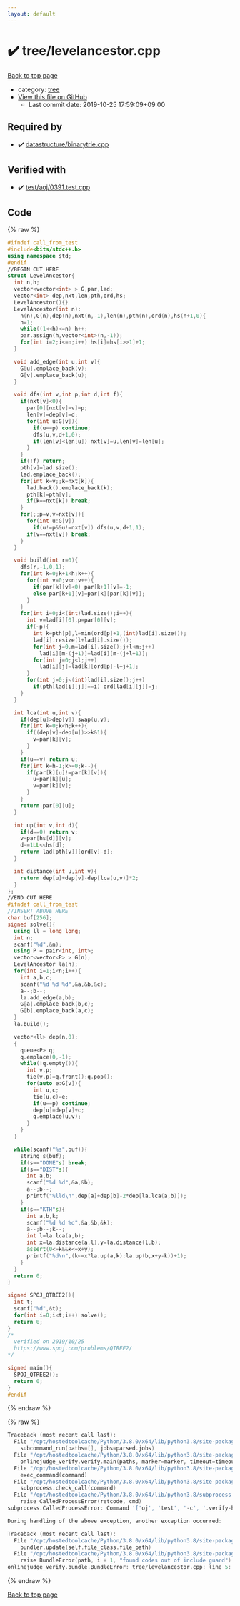 ```yaml
---
layout: default
---
```


<!-- mathjax config similar to math.stackexchange -->
<script type="text/javascript" async
  src="https://cdnjs.cloudflare.com/ajax/libs/mathjax/2.7.5/MathJax.js?config=TeX-MML-AM_CHTML">
</script>
<script type="text/x-mathjax-config">
  MathJax.Hub.Config({
    TeX: { equationNumbers: { autoNumber: "AMS" }},
    tex2jax: {
      inlineMath: [ ['$','$'] ],
      processEscapes: true
    },
    "HTML-CSS": { matchFontHeight: false },
    displayAlign: "left",
    displayIndent: "2em"
  });
</script>

<script type="text/javascript" src="https://cdnjs.cloudflare.com/ajax/libs/jquery/3.4.1/jquery.min.js"></script>
<script src="https://cdn.jsdelivr.net/npm/jquery-balloon-js@1.1.2/jquery.balloon.min.js" integrity="sha256-ZEYs9VrgAeNuPvs15E39OsyOJaIkXEEt10fzxJ20+2I=" crossorigin="anonymous"></script>
<script type="text/javascript" src="../../assets/js/copy-button.js"></script>
<link rel="stylesheet" href="../../assets/css/copy-button.css" />


# :heavy_check_mark: tree/levelancestor.cpp

<a href="../../index.html">Back to top page</a>

* category: <a href="../../index.html#c0af77cf8294ff93a5cdb2963ca9f038">tree</a>
* <a href="{{ site.github.repository_url }}/blob/master/tree/levelancestor.cpp">View this file on GitHub</a>
    - Last commit date: 2019-10-25 17:59:09+09:00




## Required by

* :heavy_check_mark: <a href="../datastructure/binarytrie.cpp.html">datastructure/binarytrie.cpp</a>


## Verified with

* :heavy_check_mark: <a href="../../verify/test/aoj/0391.test.cpp.html">test/aoj/0391.test.cpp</a>


## Code

<a id="unbundled"></a>
{% raw %}
```cpp
#ifndef call_from_test
#include<bits/stdc++.h>
using namespace std;
#endif
//BEGIN CUT HERE
struct LevelAncestor{
  int n,h;
  vector<vector<int> > G,par,lad;
  vector<int> dep,nxt,len,pth,ord,hs;
  LevelAncestor(){}
  LevelAncestor(int n):
    n(n),G(n),dep(n),nxt(n,-1),len(n),pth(n),ord(n),hs(n+1,0){
    h=1;
    while((1<<h)<=n) h++;
    par.assign(h,vector<int>(n,-1));
    for(int i=2;i<=n;i++) hs[i]=hs[i>>1]+1;
  }

  void add_edge(int u,int v){
    G[u].emplace_back(v);
    G[v].emplace_back(u);
  }

  void dfs(int v,int p,int d,int f){
    if(nxt[v]<0){
      par[0][nxt[v]=v]=p;
      len[v]=dep[v]=d;
      for(int u:G[v]){
        if(u==p) continue;
        dfs(u,v,d+1,0);
        if(len[v]<len[u]) nxt[v]=u,len[v]=len[u];
      }
    }
    if(!f) return;
    pth[v]=lad.size();
    lad.emplace_back();
    for(int k=v;;k=nxt[k]){
      lad.back().emplace_back(k);
      pth[k]=pth[v];
      if(k==nxt[k]) break;
    }
    for(;;p=v,v=nxt[v]){
      for(int u:G[v])
        if(u!=p&&u!=nxt[v]) dfs(u,v,d+1,1);
      if(v==nxt[v]) break;
    }
  }

  void build(int r=0){
    dfs(r,-1,0,1);
    for(int k=0;k+1<h;k++){
      for(int v=0;v<n;v++){
        if(par[k][v]<0) par[k+1][v]=-1;
        else par[k+1][v]=par[k][par[k][v]];
      }
    }
    for(int i=0;i<(int)lad.size();i++){
      int v=lad[i][0],p=par[0][v];
      if(~p){
        int k=pth[p],l=min(ord[p]+1,(int)lad[i].size());
        lad[i].resize(l+lad[i].size());
        for(int j=0,m=lad[i].size();j+l<m;j++)
          lad[i][m-(j+1)]=lad[i][m-(j+l+1)];
        for(int j=0;j<l;j++)
          lad[i][j]=lad[k][ord[p]-l+j+1];
      }
      for(int j=0;j<(int)lad[i].size();j++)
        if(pth[lad[i][j]]==i) ord[lad[i][j]]=j;
    }
  }

  int lca(int u,int v){
    if(dep[u]>dep[v]) swap(u,v);
    for(int k=0;k<h;k++){
      if((dep[v]-dep[u])>>k&1){
        v=par[k][v];
      }
    }
    if(u==v) return u;
    for(int k=h-1;k>=0;k--){
      if(par[k][u]!=par[k][v]){
        u=par[k][u];
        v=par[k][v];
      }
    }
    return par[0][u];
  }

  int up(int v,int d){
    if(d==0) return v;
    v=par[hs[d]][v];
    d-=1LL<<hs[d];
    return lad[pth[v]][ord[v]-d];
  }

  int distance(int u,int v){
    return dep[u]+dep[v]-dep[lca(u,v)]*2;
  }
};
//END CUT HERE
#ifndef call_from_test
//INSERT ABOVE HERE
char buf[256];
signed solve(){
  using ll = long long;
  int n;
  scanf("%d",&n);
  using P = pair<int, int>;
  vector<vector<P> > G(n);
  LevelAncestor la(n);
  for(int i=1;i<n;i++){
    int a,b,c;
    scanf("%d %d %d",&a,&b,&c);
    a--;b--;
    la.add_edge(a,b);
    G[a].emplace_back(b,c);
    G[b].emplace_back(a,c);
  }
  la.build();

  vector<ll> dep(n,0);
  {
    queue<P> q;
    q.emplace(0,-1);
    while(!q.empty()){
      int v,p;
      tie(v,p)=q.front();q.pop();
      for(auto e:G[v]){
        int u,c;
        tie(u,c)=e;
        if(u==p) continue;
        dep[u]=dep[v]+c;
        q.emplace(u,v);
      }
    }
  }

  while(scanf("%s",buf)){
    string s(buf);
    if(s=="DONE"s) break;
    if(s=="DIST"s){
      int a,b;
      scanf("%d %d",&a,&b);
      a--;b--;
      printf("%lld\n",dep[a]+dep[b]-2*dep[la.lca(a,b)]);
    }
    if(s=="KTH"s){
      int a,b,k;
      scanf("%d %d %d",&a,&b,&k);
      a--;b--;k--;
      int l=la.lca(a,b);
      int x=la.distance(a,l),y=la.distance(l,b);
      assert(0<=k&&k<=x+y);
      printf("%d\n",(k<=x?la.up(a,k):la.up(b,x+y-k))+1);
    }
  }
  return 0;
}

signed SPOJ_QTREE2(){
  int t;
  scanf("%d",&t);
  for(int i=0;i<t;i++) solve();
  return 0;
}
/*
  verified on 2019/10/25
  https://www.spoj.com/problems/QTREE2/
*/

signed main(){
  SPOJ_QTREE2();
  return 0;
}
#endif

```
{% endraw %}

<a id="bundled"></a>
{% raw %}
```cpp
Traceback (most recent call last):
  File "/opt/hostedtoolcache/Python/3.8.0/x64/lib/python3.8/site-packages/onlinejudge_verify/main.py", line 169, in main
    subcommand_run(paths=[], jobs=parsed.jobs)
  File "/opt/hostedtoolcache/Python/3.8.0/x64/lib/python3.8/site-packages/onlinejudge_verify/main.py", line 66, in subcommand_run
    onlinejudge_verify.verify.main(paths, marker=marker, timeout=timeout, jobs=jobs)
  File "/opt/hostedtoolcache/Python/3.8.0/x64/lib/python3.8/site-packages/onlinejudge_verify/verify.py", line 88, in main
    exec_command(command)
  File "/opt/hostedtoolcache/Python/3.8.0/x64/lib/python3.8/site-packages/onlinejudge_verify/verify.py", line 26, in exec_command
    subprocess.check_call(command)
  File "/opt/hostedtoolcache/Python/3.8.0/x64/lib/python3.8/subprocess.py", line 364, in check_call
    raise CalledProcessError(retcode, cmd)
subprocess.CalledProcessError: Command '['oj', 'test', '-c', '.verify-helper/cache/73173ca12efecaabc50e0858435d10fb/a.out', '-d', '.verify-helper/cache/73173ca12efecaabc50e0858435d10fb/test', '--tle', '60', '--judge-command', '.verify-helper/cache/73173ca12efecaabc50e0858435d10fb/checker.out', '-j', '2']' returned non-zero exit status 1.

During handling of the above exception, another exception occurred:

Traceback (most recent call last):
  File "/opt/hostedtoolcache/Python/3.8.0/x64/lib/python3.8/site-packages/onlinejudge_verify/docs.py", line 328, in write_contents
    bundler.update(self.file_class.file_path)
  File "/opt/hostedtoolcache/Python/3.8.0/x64/lib/python3.8/site-packages/onlinejudge_verify/bundle.py", line 123, in update
    raise BundleError(path, i + 1, "found codes out of include guard")
onlinejudge_verify.bundle.BundleError: tree/levelancestor.cpp: line 5: found codes out of include guard

```
{% endraw %}

<a href="../../index.html">Back to top page</a>

